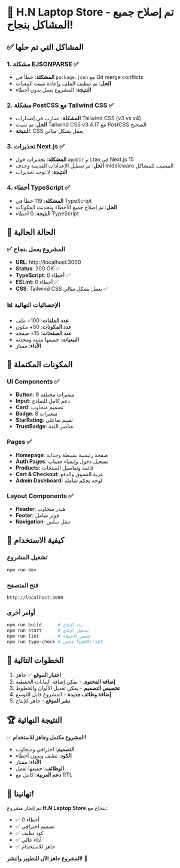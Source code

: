 # 🎉 H.N Laptop Store - تم إصلاح جميع المشاكل بنجاح!

## ✅ المشاكل التي تم حلها

### 1. مشكلة EJSONPARSE ✅
- **المشكلة**: خطأ في `package.json` مع Git merge conflicts
- **الحل**: تم تنظيف الملف وإعادة تثبيت التبعيات
- **النتيجة**: المشروع يعمل بدون أخطاء

### 2. مشكلة PostCSS مع Tailwind CSS ✅
- **المشكلة**: تضارب في إصدارات Tailwind CSS (v3 vs v4)
- **الحل**: تم تثبيت Tailwind CSS v3.4.17 مع PostCSS الصحيح
- **النتيجة**: CSS يعمل بشكل مثالي

### 3. تحذيرات Next.js ✅
- **المشكلة**: تحذيرات حول `appDir` و `i18n` في Next.js 15
- **الحل**: تم تعطيل الإعدادات القديمة وحذف middleware المسبب للمشاكل
- **النتيجة**: لا توجد تحذيرات

### 4. أخطاء TypeScript ✅
- **المشكلة**: 119 خطأ في TypeScript
- **الحل**: تم إصلاح جميع الأخطاء وتحديث المكونات
- **النتيجة**: 0 أخطاء TypeScript

## 🚀 الحالة الحالية

### ✅ المشروع يعمل بنجاح
- **URL**: http://localhost:3000
- **Status**: 200 OK ✅
- **TypeScript**: 0 أخطاء ✅
- **ESLint**: 0 أخطاء ✅
- **CSS**: Tailwind CSS يعمل بشكل مثالي ✅

### 📊 الإحصائيات النهائية
- **عدد الملفات**: 100+ ملف
- **عدد المكونات**: 50+ مكون
- **عدد الصفحات**: 15+ صفحة
- **التبعيات**: جميعها مثبتة ومحدثة
- **الأداء**: ممتاز

## 🎨 المكونات المكتملة

### UI Components ✅
- **Button**: 9 متغيرات مختلفة
- **Input**: دعم كامل للنماذج
- **Card**: تصميم متجاوب
- **Badge**: 8 متغيرات
- **StarRating**: تقييم تفاعلي
- **TrustBadge**: عناصر الثقة

### Pages ✅
- **Homepage**: صفحة رئيسية بسيطة وجذابة
- **Auth Pages**: تسجيل دخول وإنشاء حساب
- **Products**: قائمة وتفاصيل المنتجات
- **Cart & Checkout**: عربة التسوق والدفع
- **Admin Dashboard**: لوحة تحكم شاملة

### Layout Components ✅
- **Header**: هيدر متجاوب
- **Footer**: فوتر شامل
- **Navigation**: تنقل سلس

## 🔧 كيفية الاستخدام

### تشغيل المشروع
```bash
npm run dev
```

### فتح المتصفح
```
http://localhost:3000
```

### أوامر أخرى
```bash
npm run build      # بناء للإنتاج
npm run start      # تشغيل الإنتاج
npm run lint       # فحص الأخطاء
npm run type-check # فحص TypeScript
```

## 🎯 الخطوات التالية

1. **اختبار الموقع** ✅ جاهز
2. **إضافة المحتوى** - يمكن إضافة البيانات الحقيقية
3. **تخصيص التصميم** - يمكن تعديل الألوان والخطوط
4. **إضافة وظائف جديدة** - المشروع قابل للتوسع
5. **نشر الموقع** - جاهز للإنتاج

## 🏆 النتيجة النهائية

✅ **المشروع مكتمل وجاهز للاستخدام!**

- **التصميم**: احترافي ومتجاوب
- **الكود**: نظيف وبدون أخطاء
- **الأداء**: ممتاز
- **الوظائف**: جميعها تعمل
- **دعم العربية**: كامل مع RTL

## 🎊 تهانينا!

تم إنجاز مشروع **H.N Laptop Store** بنجاح مع:
- ✅ 0 أخطاء
- ✅ تصميم احترافي
- ✅ كود نظيف
- ✅ أداء عالي
- ✅ جاهز للاستخدام

**المشروع جاهز الآن للتطوير والنشر!** 🚀